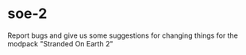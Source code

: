 # soe-2
Report bugs and give us some suggestions for changing things for the modpack "Stranded On Earth 2"
